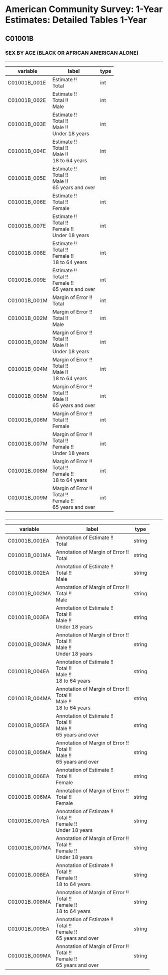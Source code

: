 # American Community Survey: 1-Year Estimates: Detailed Tables 1-Year

## C01001B

### SEX BY AGE (BLACK OR AFRICAN AMERICAN ALONE)

___

| variable | label | type |
| ----- | ----- | ----- |
| C01001B_001E | Estimate !!<br>Total | int |
| C01001B_002E | Estimate !!<br>Total !!<br>Male | int |
| C01001B_003E | Estimate !!<br>Total !!<br>Male !!<br>Under 18 years | int |
| C01001B_004E | Estimate !!<br>Total !!<br>Male !!<br>18 to 64 years | int |
| C01001B_005E | Estimate !!<br>Total !!<br>Male !!<br>65 years and over | int |
| C01001B_006E | Estimate !!<br>Total !!<br>Female | int |
| C01001B_007E | Estimate !!<br>Total !!<br>Female !!<br>Under 18 years | int |
| C01001B_008E | Estimate !!<br>Total !!<br>Female !!<br>18 to 64 years | int |
| C01001B_009E | Estimate !!<br>Total !!<br>Female !!<br>65 years and over | int |
| C01001B_001M | Margin of Error !!<br>Total | int |
| C01001B_002M | Margin of Error !!<br>Total !!<br>Male | int |
| C01001B_003M | Margin of Error !!<br>Total !!<br>Male !!<br>Under 18 years | int |
| C01001B_004M | Margin of Error !!<br>Total !!<br>Male !!<br>18 to 64 years | int |
| C01001B_005M | Margin of Error !!<br>Total !!<br>Male !!<br>65 years and over | int |
| C01001B_006M | Margin of Error !!<br>Total !!<br>Female | int |
| C01001B_007M | Margin of Error !!<br>Total !!<br>Female !!<br>Under 18 years | int |
| C01001B_008M | Margin of Error !!<br>Total !!<br>Female !!<br>18 to 64 years | int |
| C01001B_009M | Margin of Error !!<br>Total !!<br>Female !!<br>65 years and over | int |
### 

___

| variable | label | type |
| ----- | ----- | ----- |
| C01001B_001EA | Annotation of Estimate !!<br>Total | string |
| C01001B_001MA | Annotation of Margin of Error !!<br>Total | string |
| C01001B_002EA | Annotation of Estimate !!<br>Total !!<br>Male | string |
| C01001B_002MA | Annotation of Margin of Error !!<br>Total !!<br>Male | string |
| C01001B_003EA | Annotation of Estimate !!<br>Total !!<br>Male !!<br>Under 18 years | string |
| C01001B_003MA | Annotation of Margin of Error !!<br>Total !!<br>Male !!<br>Under 18 years | string |
| C01001B_004EA | Annotation of Estimate !!<br>Total !!<br>Male !!<br>18 to 64 years | string |
| C01001B_004MA | Annotation of Margin of Error !!<br>Total !!<br>Male !!<br>18 to 64 years | string |
| C01001B_005EA | Annotation of Estimate !!<br>Total !!<br>Male !!<br>65 years and over | string |
| C01001B_005MA | Annotation of Margin of Error !!<br>Total !!<br>Male !!<br>65 years and over | string |
| C01001B_006EA | Annotation of Estimate !!<br>Total !!<br>Female | string |
| C01001B_006MA | Annotation of Margin of Error !!<br>Total !!<br>Female | string |
| C01001B_007EA | Annotation of Estimate !!<br>Total !!<br>Female !!<br>Under 18 years | string |
| C01001B_007MA | Annotation of Margin of Error !!<br>Total !!<br>Female !!<br>Under 18 years | string |
| C01001B_008EA | Annotation of Estimate !!<br>Total !!<br>Female !!<br>18 to 64 years | string |
| C01001B_008MA | Annotation of Margin of Error !!<br>Total !!<br>Female !!<br>18 to 64 years | string |
| C01001B_009EA | Annotation of Estimate !!<br>Total !!<br>Female !!<br>65 years and over | string |
| C01001B_009MA | Annotation of Margin of Error !!<br>Total !!<br>Female !!<br>65 years and over | string |

